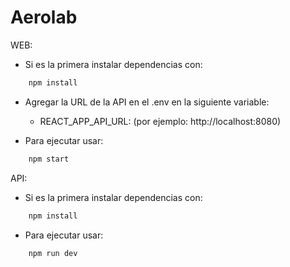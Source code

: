 # Aerolab

WEB:

- Si es la primera instalar dependencias con:

```bash
    npm install
```

- Agregar la URL de la API en el .env en la siguiente variable:

  - REACT_APP_API_URL: (por ejemplo: http://localhost:8080)

- Para ejecutar usar:

```bash
    npm start
```

API:

- Si es la primera instalar dependencias con:

```bash
    npm install
```

- Para ejecutar usar:

```bash
    npm run dev
```
